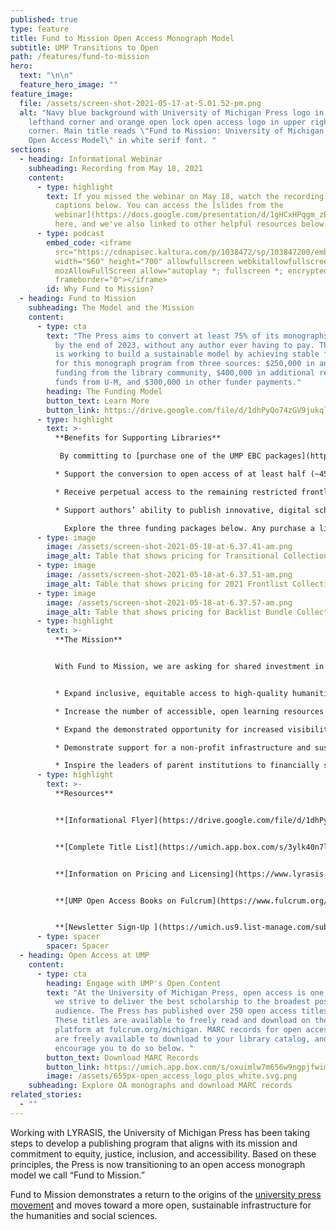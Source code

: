 ```yaml
---
published: true
type: feature
title: Fund to Mission Open Access Monograph Model
subtitle: UMP Transitions to Open
path: /features/fund-to-mission
hero:
  text: "\n\n"
  feature_hero_image: ""
feature_image:
  file: /assets/screen-shot-2021-05-17-at-5.01.52-pm.png
  alt: "Navy blue background with University of Michigan Press logo in upper
    lefthand corner and orange open lock open access logo in upper righthand
    corner. Main title reads \"Fund to Mission: University of Michigan Press'
    Open Access Model\" in white serif font. "
sections:
  - heading: Informational Webinar
    subheading: Recording from May 18, 2021
    content:
      - type: highlight
        text: If you missed the webinar on May 18, watch the recording with live
          captions below. You can access the [slides from the
          webinar](https://docs.google.com/presentation/d/1gHCxHPqgm_zBpoF9mpo35vZXk6PIUBrz1dDB3sJYaNg/edit?usp=sharing)
          here, and we've also linked to other helpful resources below.
      - type: podcast
        embed_code: <iframe
          src="https://cdnapisec.kaltura.com/p/1038472/sp/103847200/embedIframeJs/uiconf_id/25437071/partner_id/1038472?iframeembed=true&playerId=kplayer&entry_id=1_3omiqtfm&flashvars[streamerType]=auto"
          width="560" height="700" allowfullscreen webkitallowfullscreen
          mozAllowFullScreen allow="autoplay *; fullscreen *; encrypted-media *"
          frameborder="0"></iframe>
        id: Why Fund to Mission?
  - heading: Fund to Mission
    subheading: The Model and the Mission
    content:
      - type: cta
        text: "The Press aims to convert at least 75% of its monographs to open access
          by the end of 2023, without any author ever having to pay. The Press
          is working to build a sustainable model by achieving stable funding
          for this monograph program from three sources: $250,000 in annual
          funding from the library community, $400,000 in additional recurring
          funds from U-M, and $300,000 in other funder payments."
        heading: The Funding Model
        button_text: Learn More
        button_link: https://drive.google.com/file/d/1dhPyQo74zGV9jukqlootY8JF8uj-7Q2p/view
      - type: highlight
        text: >-
          **Benefits for Supporting Libraries**

           By committing to [purchase one of the UMP EBC packages](https://drive.google.com/file/d/1dhPyQo74zGV9jukqlootY8JF8uj-7Q2p/view), libraries:

          * Support the conversion to open access of at least half (~45) of University of Michigan Press scholarly monographs in 2022 (We will expand this percentage if we realize our full goal, and will build on it in succeeding years);

          * Receive perpetual access to the remaining restricted frontlist titles and term access to the backlist (~1,500 titles), which will otherwise remain closed to non-purchasers;

          * Support authors’ ability to publish innovative, digital scholarship leveraging the next-generation, open-source Fulcrum platform.

            Explore the three funding packages below. Any purchase a library makes today supports our transition to open access. Libraries who commit to purchase before **June 30, 2021** [will receive an extra 5% discount](https://www.google.com/url?q=https://www.lyrasis.org/content/Pages/product-details.aspx?pid%3D8D37544B-F9AA-E811-9416-00155DA0E429&sa=D&source=editors&ust=1621338454104000&usg=AOvVaw0oXdtowU_TYCHniOs-FzrW).
      - type: image
        image: /assets/screen-shot-2021-05-18-at-6.37.41-am.png
        image_alt: Table that shows pricing for Transitional Collection
      - type: image
        image: /assets/screen-shot-2021-05-18-at-6.37.51-am.png
        image_alt: Table that shows pricing for 2021 Frontlist Collection
      - type: image
        image: /assets/screen-shot-2021-05-18-at-6.37.57-am.png
        image_alt: Table that shows pricing for Backlist Bundle Collection
      - type: highlight
        text: >-
          **The Mission**


          With Fund to Mission, we are asking for shared investment in strengthening humanities and social sciences infrastructure and scholarship. Through a transparent model that fits with existing library workflows and provides unique benefits to supporters, we hope to:


          * Expand inclusive, equitable access to high-quality humanities and qualitative social science scholarship for diverse, global audiences;

          * Increase the number of accessible, open learning resources for students that are instantly available, downloadable, and free of DRM restrictions;

          * Expand the demonstrated opportunity for increased visibility and impact that open access provides to all authors, without the inequities of “pay to publish”;

          * Demonstrate support for a non-profit infrastructure and sustainable business model, on a platform that already hosts other university press content and collections;

          * Inspire the leaders of parent institutions to financially support their presses in more sustainable and open approaches to monograph publishing.
      - type: highlight
        text: >-
          **Resources**


          **[Informational Flyer](https://drive.google.com/file/d/1dhPyQo74zGV9jukqlootY8JF8uj-7Q2p/view)**


          **[Complete Title List](https://umich.app.box.com/s/3ylk40n7lo3oyl62j9wlvvhus69ocf0v)**


          **[Information on Pricing and Licensing](https://www.lyrasis.org/content/Pages/product-details.aspx?pid=8D37544B-F9AA-E811-9416-00155DA0E429)**


          **[UMP Open Access Books on Fulcrum](https://www.fulcrum.org/michigan?locale=en&user_access=oa)**


          **[Newsletter Sign-Up ](https://umich.us9.list-manage.com/subscribe?u=a4cd6f758656d0e1542fcb495&id=ee5048bf45)**
      - type: spacer
        spacer: Spacer
  - heading: Open Access at UMP
    content:
      - type: cta
        heading: Engage with UMP's Open Content
        text: "At the University of Michigan Press, open access is one of many ways that
          we strive to deliver the best scholarship to the broadest possible
          audience. The Press has published over 250 open access titles to date.
          These titles are available to freely read and download on the Fulcrum
          platform at fulcrum.org/michigan. MARC records for open access books
          are freely available to download to your library catalog, and we
          encourage you to do so below. "
        button_text: Download MARC Records
        button_link: https://umich.app.box.com/s/oxuimlw7m656w9ngpjfwim10zdqxy5at
        image: /assets/655px-open_access_logo_plos_white.svg.png
    subheading: Explore OA monographs and download MARC records
related_stories:
  - ""
---
```

Working with LYRASIS, the University of Michigan Press has been taking steps to develop a publishing program that aligns with its mission and commitment to equity, justice, inclusion, and accessibility. Based on these principles, the Press is now transitioning to an open access monograph model we call “Fund to Mission.” 

Fund to Mission demonstrates a return to the origins of the [university press movement](https://aupresses.org/the-value-of-university-presses/) and moves toward a
more open, sustainable infrastructure for the humanities and social sciences.